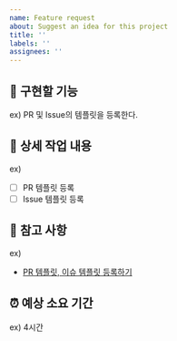 ```yaml
---
name: Feature request
about: Suggest an idea for this project
title: ''
labels: ''
assignees: ''
---
```


## 🤷 구현할 기능

ex) PR 및 Issue의 템플릿을 등록한다.

## 🔨 상세 작업 내용

ex)

- [ ] PR 템플릿 등록
- [ ] Issue 템플릿 등록

## 📄 참고 사항

ex)

- [PR 템플릿, 이슈 템플릿 등록하기](https://soft.plusblog.co.kr/66)

## ⏰ 예상 소요 기간

ex) 4시간
